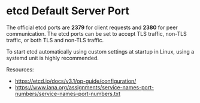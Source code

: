 
# etcd Default Server Port 

The official etcd ports are **2379** for client requests and **2380** for peer communication. The etcd ports can be set to accept TLS traffic, non-TLS traffic, or both TLS and non-TLS traffic.

To start etcd automatically using custom settings at startup in Linux, using a systemd unit is highly recommended.

Resources: 

- https://etcd.io/docs/v3.1/op-guide/configuration/
- https://www.iana.org/assignments/service-names-port-numbers/service-names-port-numbers.txt



 

 


